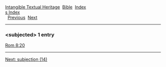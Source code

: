[Intangible Textual Heritage](../../index)  [Bible](../index) 
[Index](index)   
[s Index](_s_)  
  [Previous](c11068)  [Next](c11070) 

------------------------------------------------------------------------

### &lt;subjected&gt; 1 entry

[Rom 8:20](../kjv/rom008.htm#020)  

------------------------------------------------------------------------

[Next: subjection (14)](c11070)
